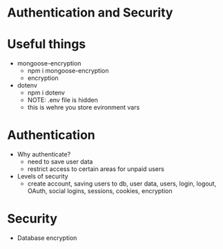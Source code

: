 # Authentication and Security

# Useful things

- mongoose-encryption
  - npm i mongoose-encryption
  - encryption
- dotenv
  - npm i dotenv
  - NOTE: .env file is hidden
  - this is wehre you store evironment vars

# Authentication

- Why authenticate?
  - need to save user data
  - restrict access to certain areas for unpaid users
- Levels of security
  - create account, saving users to db, user data, users, login, logout, OAuth, social logins, sessions, cookies, encryption

# Security

- Database encryption
